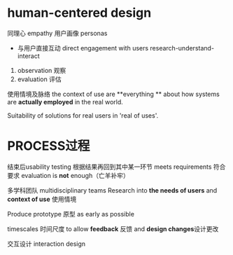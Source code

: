 # human-centered design
同理心 empathy
用户画像 personas

*  与用户直接互动 direct engagement with users
   research-understand-interact
1. observation 观察
1. evaluation 评估

使用情境及脉络 the context of use  are **everything ** about how systems are **actually employed** in the real world.

Suitability of solutions for real users in 'real of uses'.


# PROCESS过程

结束后usability testing
根据结果再回到其中某一环节
meets requirements 符合要求
evaluation is **not** enough（亡羊补牢）


多学科团队 multidisciplinary teams
Research into **the needs of users** and **context of use** 使用情境

Produce prototype 原型 as early as possible

timescales 时间尺度 to allow **feedback** 反馈 and **design changes**设计更改

交互设计 interaction design
